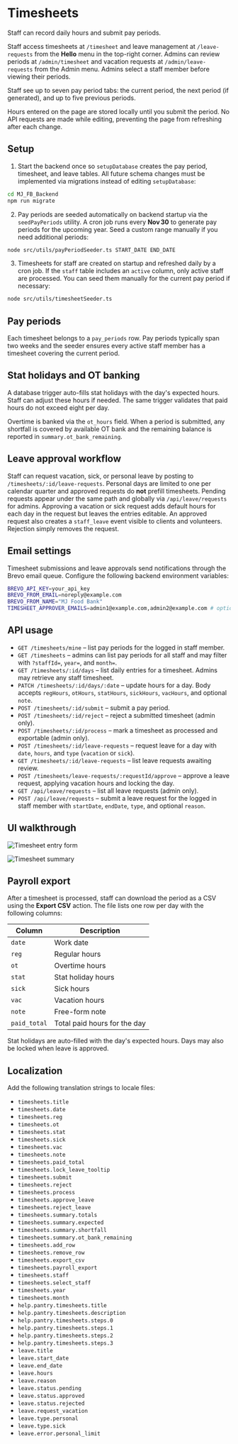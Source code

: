 # Timesheets

Staff can record daily hours and submit pay periods.

Staff access timesheets at `/timesheet` and leave management at `/leave-requests`
from the **Hello** menu in the top-right corner. Admins can review periods at
`/admin/timesheet` and vacation requests at `/admin/leave-requests` from the
Admin menu. Admins select a staff member before viewing their periods.

Staff see up to seven pay period tabs: the current period, the next period (if
generated), and up to five previous periods.

Hours entered on the page are stored locally until you submit the period. No
API requests are made while editing, preventing the page from refreshing after
each change.

## Setup

1. Start the backend once so `setupDatabase` creates the pay period, timesheet, and leave tables. All future schema changes must be implemented via migrations instead of editing `setupDatabase`:

```bash
cd MJ_FB_Backend
npm run migrate
```

2. Pay periods are seeded automatically on backend startup via the
   `seedPayPeriods` utility. A cron job runs every **Nov 30** to generate
   pay periods for the upcoming year. Seed a custom range manually if you
   need additional periods:

```bash
node src/utils/payPeriodSeeder.ts START_DATE END_DATE
```

3. Timesheets for staff are created on startup and refreshed daily by a cron
   job. If the `staff` table includes an `active` column, only active staff are
   processed. You can seed them manually for the current pay period if
   necessary:

```bash
node src/utils/timesheetSeeder.ts
```

## Pay periods

Each timesheet belongs to a `pay_periods` row. Pay periods typically span two
weeks and the seeder ensures every active staff member has a timesheet covering
the current period.

## Stat holidays and OT banking

A database trigger auto-fills stat holidays with the day's expected hours.
Staff can adjust these hours if needed. The same trigger validates that paid
hours do not exceed eight per day.

Overtime is banked via the `ot_hours` field. When a period is submitted, any
shortfall is covered by available OT bank and the remaining balance is reported
in `summary.ot_bank_remaining`.

## Leave approval workflow

Staff can request vacation, sick, or personal leave by posting to
`/timesheets/:id/leave-requests`. Personal days are limited to one per calendar
quarter and approved requests do **not** prefill timesheets. Pending requests
appear under the same path and globally via `/api/leave/requests` for admins.
Approving a vacation or sick request adds default hours for each day in the
request but leaves the entries editable. An approved request also creates a
`staff_leave` event visible to clients and volunteers. Rejection simply removes
the request.


## Email settings

Timesheet submissions and leave approvals send notifications through the Brevo
email queue. Configure the following backend environment variables:

```bash
BREVO_API_KEY=your_api_key
BREVO_FROM_EMAIL=noreply@example.com
BREVO_FROM_NAME="MJ Food Bank"
TIMESHEET_APPROVER_EMAILS=admin1@example.com,admin2@example.com # optional
```

## API usage

- `GET /timesheets/mine` – list pay periods for the logged in staff member.
- `GET /timesheets` – admins can list pay periods for all staff and may filter with `?staffId=`, `year=`, and `month=`.
- `GET /timesheets/:id/days` – list daily entries for a timesheet. Admins may retrieve any staff timesheet.
- `PATCH /timesheets/:id/days/:date` – update hours for a day. Body accepts `regHours`, `otHours`, `statHours`, `sickHours`, `vacHours`, and optional `note`.
- `POST /timesheets/:id/submit` – submit a pay period.
- `POST /timesheets/:id/reject` – reject a submitted timesheet (admin only).
- `POST /timesheets/:id/process` – mark a timesheet as processed and exportable (admin only).
- `POST /timesheets/:id/leave-requests` – request leave for a day with `date`,
  `hours`, and `type` (`vacation` or `sick`).
- `GET /timesheets/:id/leave-requests` – list leave requests awaiting review.
- `POST /timesheets/leave-requests/:requestId/approve` – approve a leave request, applying vacation hours and locking the day.
- `GET /api/leave/requests` – list all leave requests (admin only).
- `POST /api/leave/requests` – submit a leave request for the logged in staff
  member with `startDate`, `endDate`, `type`, and optional `reason`.

## UI walkthrough

![Timesheet entry form](https://via.placeholder.com/600x400?text=Timesheet+Entry+Form)

![Timesheet summary](https://via.placeholder.com/600x400?text=Timesheet+Summary)

## Payroll export

After a timesheet is processed, staff can download the period as a CSV using the **Export CSV** action. The file lists one row per day with the following columns:

| Column       | Description                  |
| ------------ | ---------------------------- |
| `date`       | Work date                    |
| `reg`        | Regular hours                |
| `ot`         | Overtime hours               |
| `stat`       | Stat holiday hours           |
| `sick`       | Sick hours                   |
| `vac`        | Vacation hours               |
| `note`       | Free-form note               |
| `paid_total` | Total paid hours for the day |

Stat holidays are auto-filled with the day's expected hours. Days may also be locked when leave is approved.

## Localization

Add the following translation strings to locale files:

- `timesheets.title`
- `timesheets.date`
- `timesheets.reg`
- `timesheets.ot`
- `timesheets.stat`
- `timesheets.sick`
- `timesheets.vac`
- `timesheets.note`
- `timesheets.paid_total`
- `timesheets.lock_leave_tooltip`
- `timesheets.submit`
- `timesheets.reject`
- `timesheets.process`
- `timesheets.approve_leave`
- `timesheets.reject_leave`
- `timesheets.summary.totals`
- `timesheets.summary.expected`
- `timesheets.summary.shortfall`
- `timesheets.summary.ot_bank_remaining`
- `timesheets.add_row`
- `timesheets.remove_row`
- `timesheets.export_csv`
- `timesheets.payroll_export`
- `timesheets.staff`
- `timesheets.select_staff`
- `timesheets.year`
- `timesheets.month`
- `help.pantry.timesheets.title`
- `help.pantry.timesheets.description`
- `help.pantry.timesheets.steps.0`
- `help.pantry.timesheets.steps.1`
- `help.pantry.timesheets.steps.2`
- `help.pantry.timesheets.steps.3`
- `leave.title`
- `leave.start_date`
- `leave.end_date`
- `leave.hours`
- `leave.reason`
- `leave.status.pending`
- `leave.status.approved`
- `leave.status.rejected`
- `leave.request_vacation`
- `leave.type.personal`
- `leave.type.sick`
- `leave.error.personal_limit`
